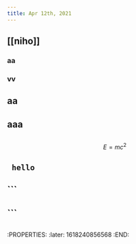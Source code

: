 ```yaml
---
title: Apr 12th, 2021
---
```


## [[niho]]
### aa
### vv
## aa
## aaa
##
$$E = mc^2$$
##
## ` hello`
## ```
## ```
##
##
## 
:PROPERTIES:
:later: 1618240856568
:END:

